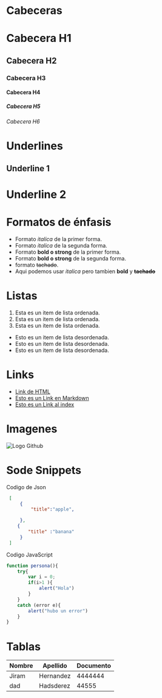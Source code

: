 # Cabeceras

# Cabecera H1
## Cabecera H2
### Cabecera H3
#### Cabecera H4
##### Cabecera H5
###### Cabecera H6

# Underlines

Underline 1
-----------

Underline 2
===========

# Formatos de énfasis

- Formato *italica* de la primer forma.
- Formato _italica_ de la segunda forma.
- Formato **bold o strong** de la primer forma.
- Formato __bold o strong__ de la segunda forma.
- formato ~~tachado~~.
- Aqui podemos usar *italica* pero tambien **bold** y **~~tachado~~**

# Listas
1. Esta es un item de lista ordenada.
2. Esta es un item de lista ordenada.
3. Esta es un item de lista ordenada.
- Esto es un item de lista desordenada.
- Esto es un item de lista desordenada.
- Esto es un item de lista desordenada.

# Links
- <a href = "https://www.google.com">Link de HTML</a>
- [Esto es un Link en Markdown](http:www.google.com) 
- [Esto es un Link al index](index.html) 

# Imagenes
![Logo Github](https://cdn-icons-png.flaticon.com/512/25/25231.png)

# Sode Snippets
Codigo de Json
```JSON
 [
     {
         "title":"apple",

     },
    {
        "title" :"banana"
     }
 ]
```

Codigo JavaScript
```Javascript
function persona(){
    try{
        var i = 0;
        if(i>1 ){
            alert("Hola")
        }
    }
    catch (error e){
        alert("hubo un error")
    }
}
```

# Tablas
| Nombre | Apellido | Documento |
| ------ | -------- | --------- |
| Jiram | Hernandez | 4444444 |
| dad | Hadsderez | 44555 |

